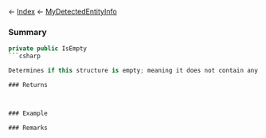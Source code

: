 ← [Index](Api-Index) ← [MyDetectedEntityInfo](Sandbox.ModAPI.Ingame.MyDetectedEntityInfo)

### Summary

```csharp
private public IsEmpty
```csharp

Determines if this structure is empty; meaning it does not contain any meaningful data

### Returns



### Example

### Remarks

